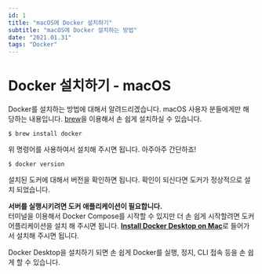 ```yaml
---
id: 1
title: "macOS에 Docker 설치하기"
subtitle: "macOS에 Docker 설치하는 방법"
date: "2021.01.31"
tags: "Docker"
---
```


# Docker 설치하기 - macOS
Docker를 설치하는 방법에 대해서 알려드리겠습니다. macOS 사용자 분들에게만 해당하는 내용입니다. [brew](https://brew.sh/index_ko)을 이용해서 손 쉽게 설치하실 수 있습니다.    
```shell
$ brew install docker
```
위 명령어를 사용하여서 설치해 주시면 됩니다. 아주아주 간단하죠!

```shell
$ docker version
```
설치된 도커에 대해서 버전을 확인하면 됩니다. 확인이 되신다면 도커가 정상적으로 설치 되었습니다.

**서버를 실행시키려면 도커 애플리케이션이 필요합니다.**  
터미널을 이용해서 Docker Compose를 시작할 수 있지만 더 손 쉽게 시작할려면 도커 어플리케이션을 설치 해 주시면 됩니다.
[**Install Docker Desktop on Mac**](https://docs.docker.com/docker-for-mac/install/)로 들어가서 설치해 주시면 됩니다.

Docker Desktop을 설치하기 되면 손 쉽게 Docker를 실행, 정지, CLI 접속 등을 손 쉽게 할 수 있습니다.